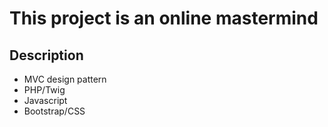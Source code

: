# This project is an online mastermind

## Description

- MVC design pattern
- PHP/Twig
- Javascript
- Bootstrap/CSS
